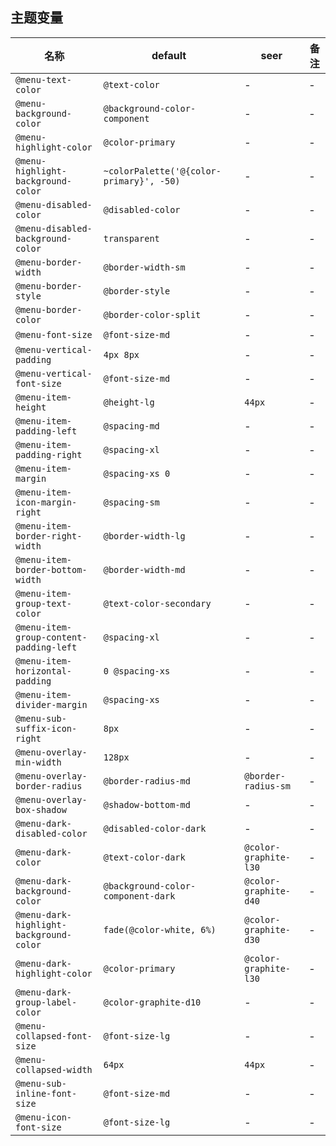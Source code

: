 ## 主题变量

| 名称 | default | seer | 备注 |
| --- | --- | --- | --- |
| `@menu-text-color` | `@text-color` | - | - |
| `@menu-background-color` | `@background-color-component` | - | - |
| `@menu-highlight-color` | `@color-primary` | - | - |
| `@menu-highlight-background-color` | `~colorPalette('@{color-primary}', -50) ` | - | - |
| `@menu-disabled-color` | `@disabled-color` | - | - |
| `@menu-disabled-background-color` | `transparent` | - | - |
| `@menu-border-width` | `@border-width-sm` | - | - |
| `@menu-border-style` | `@border-style` | - | - |
| `@menu-border-color` | `@border-color-split` | - | - |
| `@menu-font-size` | `@font-size-md` | - | - |
| `@menu-vertical-padding` | `4px 8px` | - | - |
| `@menu-vertical-font-size` | `@font-size-md` | - | - |
| `@menu-item-height` | `@height-lg` | `44px` | - |
| `@menu-item-padding-left` | `@spacing-md` | - | - |
| `@menu-item-padding-right` | `@spacing-xl` | - | - |
| `@menu-item-margin` | `@spacing-xs 0` | - | - |
| `@menu-item-icon-margin-right` | `@spacing-sm` | - | - |
| `@menu-item-border-right-width` | `@border-width-lg` | - | - |
| `@menu-item-border-bottom-width` | `@border-width-md` | - | - |
| `@menu-item-group-text-color` | `@text-color-secondary` | - | - |
| `@menu-item-group-content-padding-left` | `@spacing-xl` | - | - |
| `@menu-item-horizontal-padding` | `0 @spacing-xs` | - | - |
| `@menu-item-divider-margin` | `@spacing-xs` | - | - |
| `@menu-sub-suffix-icon-right` | `8px` | - | - |
| `@menu-overlay-min-width` | `128px` | - | - |
| `@menu-overlay-border-radius` | `@border-radius-md` | `@border-radius-sm` | - |
| `@menu-overlay-box-shadow` | `@shadow-bottom-md` | - | - |
| `@menu-dark-disabled-color` | `@disabled-color-dark` | - | - |
| `@menu-dark-color` | `@text-color-dark` | `@color-graphite-l30` | - |
| `@menu-dark-background-color` | `@background-color-component-dark` | `@color-graphite-d40` | - |
| `@menu-dark-highlight-background-color` | `fade(@color-white, 6%)` | `@color-graphite-d30` | - |
| `@menu-dark-highlight-color` | `@color-primary` | `@color-graphite-l30` | - |
| `@menu-dark-group-label-color` | `@color-graphite-d10` | - | - |
| `@menu-collapsed-font-size` | `@font-size-lg` | - | - |
| `@menu-collapsed-width` | `64px` | `44px` | - |
| `@menu-sub-inline-font-size` | `@font-size-md` | - | - |
| `@menu-icon-font-size` | `@font-size-lg` | - | - |
